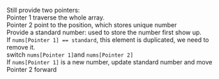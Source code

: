 Still provide two pointers:  
Pointer 1 traverse the whole array.  
Pointer 2 point to the position, which stores unique number  
Provide a standard number: used to store the number first show up.  
If ```nums[Pointer 1] == standard```, this element is duplicated, we need to remove it.  
switch ```nums[Pointer 1]```and ```nums[Pointer 2]```  
If ```nums[Pointer 1]``` is a new number, update standard number and move Pointer 2 forward

